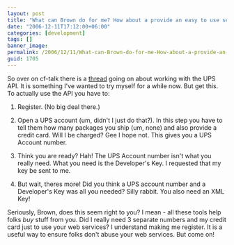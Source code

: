```yaml
---
layout: post
title: "What can Brown do for me? How about a provide an easy to use service?"
date: "2006-12-11T17:12:00+06:00"
categories: [development]
tags: []
banner_image: 
permalink: /2006/12/11/What-can-Brown-do-for-me-How-about-a-provide-an-easy-to-use-service
guid: 1705
---
```


So over on cf-talk there is a <a href="http://www.houseoffusion.com/groups/CF-Talk/message.cfm/messageid:263530">thread</a> going on about working with the UPS API. It is something I've wanted to try myself for a while now. But get this. To actually use the API you have to:

1) Register. (No big deal there.)

2) Open a UPS account (um, didn't I just do that?). In this step you have to tell them how many packages you ship (um, none) and also provide a credit card. Will I be charged? Gee I hope not. This gives you a UPS Account number.

3) Think you are ready? Hah! The UPS Account number isn't what you really need. What you need is the Developer's Key. I requested that my key be sent to me.

4) But wait, theres more! Did you think a UPS account number and a Developer's Key was all you needed? Silly rabbit. You also need an XML Key! 

Seriously, Brown, does this seem right to you? I mean - all these tools help folks <i>buy</i> stuff from you. Did I really need 3 separate numbers and my credit card just to use your web services? I understand making me register. It is a useful way to ensure folks don't abuse your web services. But come on!